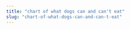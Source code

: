 ```yaml
---
title: "chart of what dogs can and can't eat"
slug: "chart-of-what-dogs-can-and-can-t-eat"
---
```


